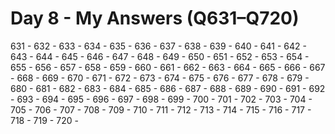 # Day 8 - My Answers (Q631–Q720)

631 - 
632 - 
633 - 
634 - 
635 - 
636 - 
637 - 
638 - 
639 - 
640 - 
641 - 
642 - 
643 - 
644 - 
645 - 
646 - 
647 - 
648 - 
649 - 
650 - 
651 - 
652 - 
653 - 
654 - 
655 - 
656 - 
657 - 
658 - 
659 - 
660 - 
661 - 
662 - 
663 - 
664 - 
665 - 
666 - 
667 - 
668 - 
669 - 
670 - 
671 - 
672 - 
673 - 
674 - 
675 - 
676 - 
677 - 
678 - 
679 - 
680 - 
681 - 
682 - 
683 - 
684 - 
685 - 
686 - 
687 - 
688 - 
689 - 
690 - 
691 - 
692 - 
693 - 
694 - 
695 - 
696 - 
697 - 
698 - 
699 - 
700 - 
701 - 
702 - 
703 - 
704 - 
705 - 
706 - 
707 - 
708 - 
709 - 
710 - 
711 - 
712 - 
713 - 
714 - 
715 - 
716 - 
717 - 
718 - 
719 - 
720 - 
